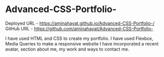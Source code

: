 # Advanced-CSS-Portfolio-

Deployed URL - https://aminahayat.github.io/Advanced-CSS-Portfolio-/
GitHub URL - https://github.com/aminahayat/Advanced-CSS-Portfolio-

I have used HTML and CSS to create my portfolio.
I have used Flexbox, Media Queries to make a responsive website
I have incorporated a recent avatar, section about me, my work and ways to contact me.
